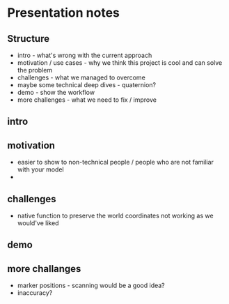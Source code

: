 # Presentation notes

## Structure
- intro - what's wrong with the current approach
- motivation / use cases - why we think this project is cool and can solve the problem
- challenges - what we managed to overcome
- maybe some technical deep dives - quaternion?
- demo - show the workflow
- more challenges - what we need to fix / improve

## intro
## motivation
- easier to show to non-technical people / people who are not familiar with your model
- 

## challenges
- native function to preserve the world coordinates not working as we would've liked

## demo
## more challanges
- marker positions - scanning would be a good idea?
- inaccuracy?

